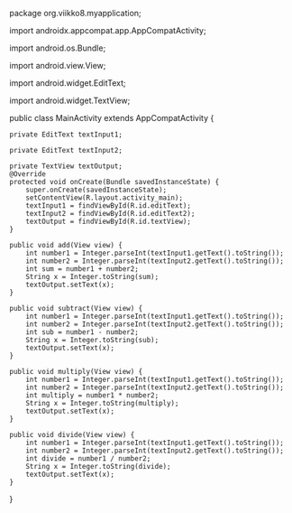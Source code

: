 package org.viikko8.myapplication;

import androidx.appcompat.app.AppCompatActivity;

import android.os.Bundle;

import android.view.View;

import android.widget.EditText;

import android.widget.TextView;

public class MainActivity extends AppCompatActivity {

    private EditText textInput1;

    private EditText textInput2;

    private TextView textOutput;
    @Override
    protected void onCreate(Bundle savedInstanceState) {
        super.onCreate(savedInstanceState);
        setContentView(R.layout.activity_main);
        textInput1 = findViewById(R.id.editText);
        textInput2 = findViewById(R.id.editText2);
        textOutput = findViewById(R.id.textView);
    }

    public void add(View view) {
        int number1 = Integer.parseInt(textInput1.getText().toString());
        int number2 = Integer.parseInt(textInput2.getText().toString());
        int sum = number1 + number2;
        String x = Integer.toString(sum);
        textOutput.setText(x);
    }

    public void subtract(View view) {
        int number1 = Integer.parseInt(textInput1.getText().toString());
        int number2 = Integer.parseInt(textInput2.getText().toString());
        int sub = number1 - number2;
        String x = Integer.toString(sub);
        textOutput.setText(x);
    }

    public void multiply(View view) {
        int number1 = Integer.parseInt(textInput1.getText().toString());
        int number2 = Integer.parseInt(textInput2.getText().toString());
        int multiply = number1 * number2;
        String x = Integer.toString(multiply);
        textOutput.setText(x);
    }

    public void divide(View view) {
        int number1 = Integer.parseInt(textInput1.getText().toString());
        int number2 = Integer.parseInt(textInput2.getText().toString());
        int divide = number1 / number2;
        String x = Integer.toString(divide);
        textOutput.setText(x);
    }
}
